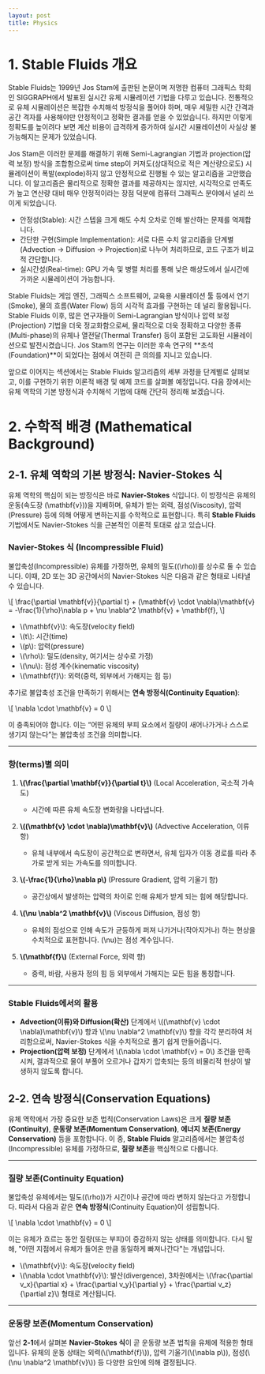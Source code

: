 ```yaml
---
layout: post
title: Physics
---
```


<head>
  <script src="https://cdn.jsdelivr.net/npm/mathjax@3/es5/tex-mml-chtml.js"></script>
</head>

# 1. Stable Fluids 개요

Stable Fluids는 1999년 Jos Stam에 출판된 논문이며 저명한 컴퓨터 그래픽스 학회인 SIGGRAPH에서 발표된 실시간 유체 시뮬레이션 기법을 다루고 있습니다. 전통적으로 유체 시뮬레이션은 복잡한 수치해석 방정식을 풀어야 하며, 매우 세밀한 시간 간격과 공간 격자를 사용해야만 안정적이고 정확한 결과를 얻을 수 있었습니다. 하지만 이렇게 정확도를 높이려다 보면 계산 비용이 급격하게 증가하여 실시간 시뮬레이션이 사실상 불가능해지는 문제가 있었습니다.

Jos Stam은 이러한 문제를 해결하기 위해 Semi-Lagrangian 기법과 projection(압력 보정) 방식을 조합함으로써 time step이 커져도(상대적으로 적은 계산량으로도) 시뮬레이션이 폭발(explode)하지 않고 안정적으로 진행될 수 있는 알고리즘을 고안했습니다. 이 알고리즘은 물리적으로 정확한 결과를 제공하지는 않지만, 시각적으로 만족도가 높고 연산량 대비 매우 안정적이라는 장점 덕분에 컴퓨터 그래픽스 분야에서 널리 쓰이게 되었습니다.

* 안정성(Stable): 시간 스텝을 크게 해도 수치 오차로 인해 발산하는 문제를 억제합니다.
* 간단한 구현(Simple Implementation): 서로 다른 수치 알고리즘을 단계별(Advection → Diffusion → Projection)로 나누어 처리하므로, 코드 구조가 비교적 간단합니다.
* 실시간성(Real-time): GPU 가속 및 병렬 처리를 통해 낮은 해상도에서 실시간에 가까운 시뮬레이션이 가능합니다.

Stable Fluids는 게임 엔진, 그래픽스 소프트웨어, 교육용 시뮬레이션 툴 등에서 연기(Smoke), 물의 흐름(Water Flow) 등의 시각적 효과를 구현하는 데 널리 활용됩니다. 
Stable Fluids 이후, 많은 연구자들이 Semi-Lagrangian 방식이나 압력 보정(Projection) 기법을 더욱 정교화함으로써, 물리적으로 더욱 정확하고 다양한 종류(Multi-phase)의 유체나 열전달(Thermal Transfer) 등이 포함된 고도화된 시뮬레이션으로 발전시켰습니다. Jos Stam의 연구는 이러한 후속 연구의 **초석(Foundation)**이 되었다는 점에서 여전히 큰 의의를 지니고 있습니다.

앞으로 이어지는 섹션에서는 Stable Fluids 알고리즘의 세부 과정을 단계별로 살펴보고, 이를 구현하기 위한 이론적 배경 및 예제 코드를 살펴볼 예정입니다. 다음 장에서는 유체 역학의 기본 방정식과 수치해석 기법에 대해 간단히 정리해 보겠습니다.


# 2. 수학적 배경 (Mathematical Background)

## 2-1. 유체 역학의 기본 방정식: Navier-Stokes 식

유체 역학의 핵심이 되는 방정식은 바로 **Navier-Stokes** 식입니다. 이 방정식은 유체의 운동(속도장 \(\mathbf{v}\))을 지배하며, 유체가 받는 외력, 점성(Viscosity), 압력(Pressure) 등에 의해 어떻게 변하는지를 수학적으로 표현합니다. 특히 **Stable Fluids** 기법에서도 Navier-Stokes 식을 근본적인 이론적 토대로 삼고 있습니다.

### Navier-Stokes 식 (Incompressible Fluid)

불압축성(Incompressible) 유체를 가정하면, 유체의 밀도(\(\rho\))를 상수로 둘 수 있습니다. 이때, 2D 또는 3D 공간에서의 Navier-Stokes 식은 다음과 같은 형태로 나타낼 수 있습니다.

\\[
\frac{\partial \mathbf{v}}{\partial t} + (\mathbf{v} \cdot \nabla)\mathbf{v} = -\frac{1}{\rho}\nabla p + \nu \nabla^2 \mathbf{v} + \mathbf{f},
\\]

- \\(\mathbf{v}\\): 속도장(velocity field)  
- \\(t\\): 시간(time)  
- \\(p\\): 압력(pressure)  
- \\(\rho\\): 밀도(density, 여기서는 상수로 가정)  
- \\(\nu\\): 점성 계수(kinematic viscosity)  
- \\(\mathbf{f}\\): 외력(중력, 외부에서 가해지는 힘 등)

추가로 불압축성 조건을 만족하기 위해서는 **연속 방정식(Continuity Equation)**:

\\[
\nabla \cdot \mathbf{v} = 0
\\]

이 충족되어야 합니다. 이는 “어떤 유체의 부피 요소에서 질량이 새어나가거나 스스로 생기지 않는다”는 불압축성 조건을 의미합니다.

---

### 항(terms)별 의미

1. **\\(\frac{\partial \mathbf{v}}{\partial t}\\)** (Local Acceleration, 국소적 가속도)  
   - 시간에 따른 유체 속도장 변화량을 나타냅니다.

2. **\\((\mathbf{v} \cdot \nabla)\mathbf{v}\\)** (Advective Acceleration, 이류 항)  
   - 유체 내부에서 속도장이 공간적으로 변하면서, 유체 입자가 이동 경로를 따라 추가로 받게 되는 가속도를 의미합니다.

3. **\\(-\frac{1}{\rho}\nabla p\\)** (Pressure Gradient, 압력 기울기 항)  
   - 공간상에서 발생하는 압력의 차이로 인해 유체가 받게 되는 힘에 해당합니다.

4. **\\(\nu \nabla^2 \mathbf{v}\\)** (Viscous Diffusion, 점성 항)  
   - 유체의 점성으로 인해 속도가 균등하게 퍼져 나가거나(작아지거나) 하는 현상을 수치적으로 표현합니다. \(\nu\)는 점성 계수입니다.

5. **\\(\mathbf{f}\\)** (External Force, 외력 항)  
   - 중력, 바람, 사용자 정의 힘 등 외부에서 가해지는 모든 힘을 통칭합니다.

---

### Stable Fluids에서의 활용

- **Advection(이류)와 Diffusion(확산)** 단계에서 \\((\mathbf{v} \cdot \nabla)\mathbf{v}\\) 항과 \\(\nu \nabla^2 \mathbf{v}\\) 항을 각각 분리하여 처리함으로써, Navier-Stokes 식을 수치적으로 풀기 쉽게 만들어줍니다.  
- **Projection(압력 보정)** 단계에서 \\(\nabla \cdot \mathbf{v} = 0\\) 조건을 만족시켜, 결과적으로 물이 부풀어 오르거나 갑자기 압축되는 등의 비물리적 현상이 발생하지 않도록 합니다.


## 2-2. 연속 방정식(Conservation Equations)

유체 역학에서 가장 중요한 보존 법칙(Conservation Laws)은 크게 **질량 보존(Continuity)**, **운동량 보존(Momentum Conservation)**, **에너지 보존(Energy Conservation)** 등을 포함합니다. 이 중, **Stable Fluids** 알고리즘에서는 불압축성(Incompressible) 유체를 가정하므로, **질량 보존**을 핵심적으로 다룹니다.

---

### 질량 보존(Continuity Equation)

불압축성 유체에서는 밀도(\(\rho\))가 시간이나 공간에 따라 변하지 않는다고 가정합니다. 따라서 다음과 같은 **연속 방정식**(Continuity Equation)이 성립합니다.

\\[
\nabla \cdot \mathbf{v} = 0
\\]

이는 유체가 흐르는 동안 질량(또는 부피)이 증감하지 않는 상태를 의미합니다. 다시 말해, "어떤 지점에서 유체가 들어온 만큼 동일하게 빠져나간다"는 개념입니다.

- \\(\mathbf{v}\\): 속도장(velocity field)  
- \\(\nabla \cdot \mathbf{v}\\): 발산(divergence), 3차원에서는 \\(\frac{\partial v_x}{\partial x} + \frac{\partial v_y}{\partial y} + \frac{\partial v_z}{\partial z}\\) 형태로 계산됩니다.

---

### 운동량 보존(Momentum Conservation)

앞선 **2-1**에서 살펴본 **Navier-Stokes 식**이 곧 운동량 보존 법칙을 유체에 적용한 형태입니다. 유체의 운동 상태는 외력(\\(\mathbf{f}\\)), 압력 기울기(\\(\nabla p\\)), 점성(\\(\nu \nabla^2 \mathbf{v}\\)) 등 다양한 요인에 의해 결정됩니다.

